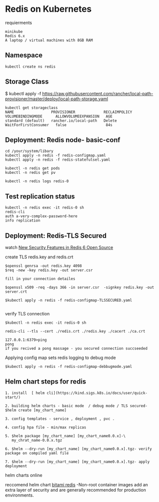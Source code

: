 # Redis on Kubernetes

requierments
```
minikube
Redis 6.x
A laptop / virtual machines with 8GB RAM
```



## Namespace

```
kubectl create ns redis
```

## Storage Class
$ kubectl apply -f https://raw.githubusercontent.com/rancher/local-path-provisioner/master/deploy/local-path-storage.yaml

```
kubectl get storageclass
NAME                 PROVISIONER             RECLAIMPOLICY   VOLUMEBINDINGMODE      ALLOWVOLUMEEXPANSION   AGE
standard (default)   rancher.io/local-path   Delete          WaitForFirstConsumer   false                  84s
```

## Deployment: Redis node- basic-conf

```
cd /your/system/libary 
kubectl apply -n redis -f redis-configmap.yaml
kubectl apply -n redis -f redis-statefulset.yaml

kubectl -n redis get pods
kubectl -n redis get pv

kubectl -n redis logs redis-0

```

## Test replication status

```
kubectl -n redis exec -it redis-0 sh
redis-cli 
auth a-very-complex-password-here
info replication
```

## Deployment: Redis-TLS Secured
watch [New Security Features in Redis 6 Open Source](https://kind.sigs.k8s.io/docs/user/quick-start/)

create TLS redis.key and redis.crt
```
$openssl genrsa -out redis.key 4098
$req -new -key redis.key -out server.csr

fill in your connection detailes

$openssl x509 -req -days 366 -in server.csr  -signkey redis.key -out server.crt

$kubectl apply -n redis -f redis-configmap-TLSSECURED.yaml


```

verify TLS connection

```
$kubectl -n redis exec -it redis-0 sh

redis-cli --tls --cert ./redis.crt ./redis.key ./cacert ./ca.crt

127.0.0.1:6379>ping
pong 
if you recived a pong massage - you secured connection succseeded 
```
Applying  config map sets redis logging to debug mode
```
$kubectl apply -n redis -f redis-configmap-debbugmode.yaml
```

## Helm chart steps for redis
```
1. install  [ helm cli](https://kind.sigs.k8s.io/docs/user/quick-start/)
   
2. building helm charts - basic mode  / debug mode / TLS secured-   
$helm create [my_chart_name]
   
3. config templates - service , deployment , pvc .

4. config hpa file - min/max replicas 

5. $helm package [my_chart_name] [my_chart_name0.0.x]-\
   my_chrat_name-0.0.x.tgz

6. $helm --dry-run [my_chart_name] [my_chart_name0.0.x].tgz- verify package on compiled yaml file 

7. $helm --dry-run [my_chart_name] [my_chart_name0.0.x].tgz- apply deployment
```
helm charts online 

reccomend helm chart [bitami redis](https://github.com/bitnami/bitnami-docker-redis) -Non-root container images add an extra layer of security and are generally recommended for production environments. 
